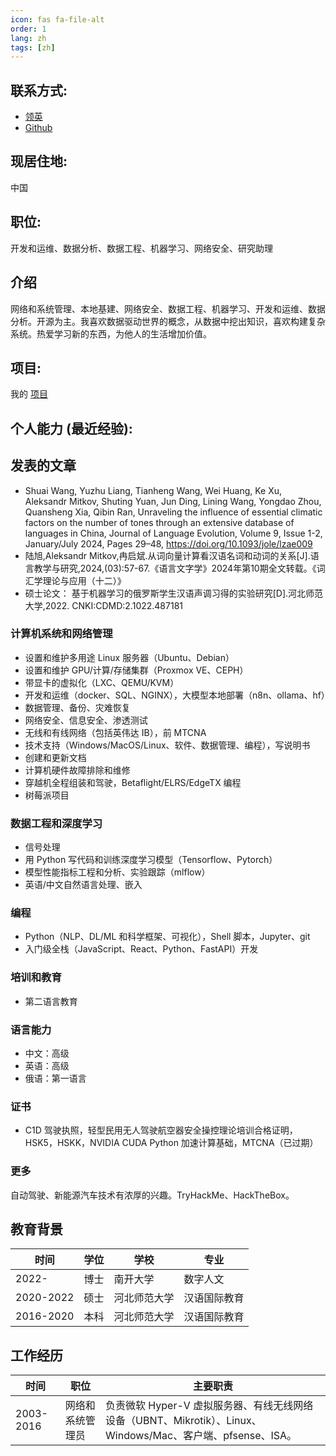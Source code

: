 ```yaml
---
icon: fas fa-file-alt
order: 1
lang: zh
tags: [zh]
---
```


## 联系方式:

- [领英](https://linkedin.com/in/aleksandrvm)
- [Github](https://github.com/placebeyondtheclouds)

## 现居住地:

中国

## 职位:

开发和运维、数据分析、数据工程、机器学习、网络安全、研究助理

## 介绍

网络和系统管理、本地基建、网络安全、数据工程、机器学习、开发和运维、数据分析。开源为主。我喜欢数据驱动世界的概念，从数据中挖出知识，喜欢构建复杂系统。热爱学习新的东西，为他人的生活增加价值。

## 项目:

我的 [项目](/项目)

## 个人能力 (最近经验):

## 发表的文章

- Shuai Wang, Yuzhu Liang, Tianheng Wang, Wei Huang, Ke Xu, Aleksandr Mitkov, Shuting Yuan, Jun Ding, Lining Wang, Yongdao Zhou, Quansheng Xia, Qibin Ran, Unraveling the influence of essential climatic factors on the number of tones through an extensive database of languages in China, Journal of Language Evolution, Volume 9, Issue 1-2, January/July 2024, Pages 29–48, https://doi.org/10.1093/jole/lzae009
- 陆旭,Aleksandr Mitkov,冉启斌.从词向量计算看汉语名词和动词的关系[J].语言教学与研究,2024,(03):57-67.《语言文字学》2024年第10期全文转载。《词汇学理论与应用（十二）》
- 硕士论文： 基于机器学习的俄罗斯学生汉语声调习得的实验研究[D].河北师范大学,2022. CNKI:CDMD:2.1022.487181

### 计算机系统和网络管理

- 设置和维护多用途 Linux 服务器（Ubuntu、Debian）
- 设置和维护 GPU/计算/存储集群（Proxmox VE、CEPH）
- 带显卡的虚拟化（LXC、QEMU/KVM）
- 开发和运维（docker、SQL、NGINX），大模型本地部署（n8n、ollama、hf）
- 数据管理、备份、灾难恢复
- 网络安全、信息安全、渗透测试
- 无线和有线网络（包括英伟达 IB），前 MTCNA
- 技术支持（Windows/MacOS/Linux、软件、数据管理、编程），写说明书
- 创建和更新文档
- 计算机硬件故障排除和维修
- 穿越机全程组装和驾驶，Betaflight/ELRS/EdgeTX 编程
- 树莓派项目

### 数据工程和深度学习

- 信号处理
- 用 Python 写代码和训练深度学习模型（Tensorflow、Pytorch）
- 模型性能指标工程和分析、实验跟踪（mlflow）
- 英语/中文自然语言处理、嵌入

### 编程

- Python（NLP、DL/ML 和科学框架、可视化），Shell 脚本，Jupyter、git
- 入门级全栈（JavaScript、React、Python、FastAPI）开发

### 培训和教育

- 第二语言教育

### 语言能力

- 中文：高级
- 英语：高级
- 俄语：第一语言

### 证书

- C1D 驾驶执照，轻型民用无人驾驶航空器安全操控理论培训合格证明，HSK5，HSKK，NVIDIA CUDA Python 加速计算基础，MTCNA（已过期）

### 更多

自动驾驶、新能源汽车技术有浓厚的兴趣。TryHackMe、HackTheBox。

## 教育背景

| 时间      | 学位 | 学校         | 专业         |
| --------- | ---- | ------------ | ------------ |
| 2022-     | 博士 | 南开大学     | 数字人文     |
| 2020-2022 | 硕士 | 河北师范大学 | 汉语国际教育 |
| 2016-2020 | 本科 | 河北师范大学 | 汉语国际教育 |

## 工作经历

| 时间      | 职位             | 主要职责                                                                                                    |
| --------- | ---------------- | ----------------------------------------------------------------------------------------------------------- |
| 2003-2016 | 网络和系统管理员 | 负责微软 Hyper-V 虚拟服务器、有线无线网络设备（UBNT、Mikrotik）、Linux、Windows/Mac、客户端、pfsense、ISA。 |
